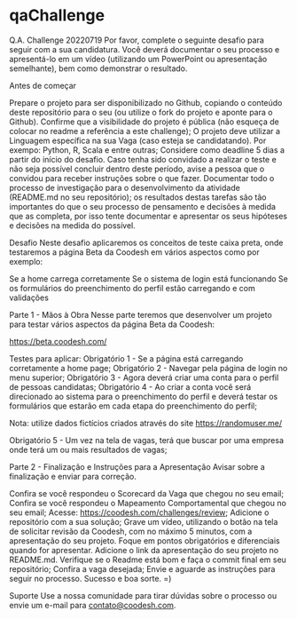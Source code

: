 # qaChallenge

Q.A. Challenge 20220719
Por favor, complete o seguinte desafio para seguir com a sua candidatura. Você deverá documentar o seu processo e apresentá-lo em um vídeo (utilizando um PowerPoint ou apresentação semelhante), bem como demonstrar o resultado.

Antes de começar

Prepare o projeto para ser disponibilizado no Github, copiando o conteúdo deste repositório para o seu (ou utilize o fork do projeto e aponte para o Github). Confirme que a visibilidade do projeto é pública (não esqueça de colocar no readme a referência a este challenge);
O projeto deve utilizar a Linguagem específica na sua Vaga (caso esteja se candidatando). Por exempo: Python, R, Scala e entre outras;
Considere como deadline 5 dias a partir do início do desafio. Caso tenha sido convidado a realizar o teste e não seja possível concluir dentro deste período, avise a pessoa que o convidou para receber instruções sobre o que fazer.
Documentar todo o processo de investigação para o desenvolvimento da atividade (README.md no seu repositório); os resultados destas tarefas são tão importantes do que o seu processo de pensamento e decisões à medida que as completa, por isso tente documentar e apresentar os seus hipóteses e decisões na medida do possível.


Desafio
Neste desafio aplicaremos os conceitos de teste caixa preta, onde testaremos a página Beta da Coodesh em vários aspectos como por exemplo:

Se a home carrega corretamente
Se o sistema de login está funcionando
Se os formulários do preenchimento do perfil estão carregando e com validações


Parte 1 - Mãos à Obra
Nesse parte teremos que desenvolver um projeto para testar vários aspectos da página Beta da Coodesh:

https://beta.coodesh.com/

Testes para aplicar:
Obrigatório 1 - Se a página está carregando corretamente a home page;
Obrigatório 2 - Navegar pela página de login no menu superior;
Obrigatório 3 - Agora deverá criar uma conta para o perfil de pessoas candidatas;
Obrigatório 4 - Ao criar a conta você será direcionado ao sistema para o preenchimento do perfil e deverá testar os formulários que estarão em cada etapa do preenchimento do perfil;

Nota: utilize dados fictícios criados através do site https://randomuser.me/

Obrigatório 5 - Um vez na tela de vagas, terá que buscar por uma empresa onde terá um ou mais resultados de vagas;

Parte 2 - Finalização e Instruções para a Apresentação
Avisar sobre a finalização e enviar para correção.

Confira se você respondeu o Scorecard da Vaga que chegou no seu email;
Confira se você respondeu o Mapeamento Comportamental que chegou no seu email;
Acesse: https://coodesh.com/challenges/review;
Adicione o repositório com a sua solução;
Grave um vídeo, utilizando o botão na tela de solicitar revisão da Coodesh, com no máximo 5 minutos, com a apresentação do seu projeto. Foque em pontos obrigatórios e diferenciais quando for apresentar.
Adicione o link da apresentação do seu projeto no README.md.
Verifique se o Readme está bom e faça o commit final em seu repositório;
Confira a vaga desejada;
Envie e aguarde as instruções para seguir no processo. Sucesso e boa sorte. =)


Suporte
Use a nossa comunidade para tirar dúvidas sobre o processo ou envie um e-mail para contato@coodesh.com.
